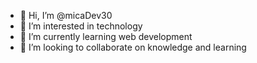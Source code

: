 - 👋 Hi, I’m @micaDev30
- 👀 I’m interested in technology
- 🌱 I’m currently learning web development
- 💞️ I’m looking to collaborate on knowledge and learning
